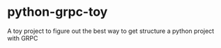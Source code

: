 # python-grpc-toy
A toy project to figure out the best way to get structure a python project with GRPC
